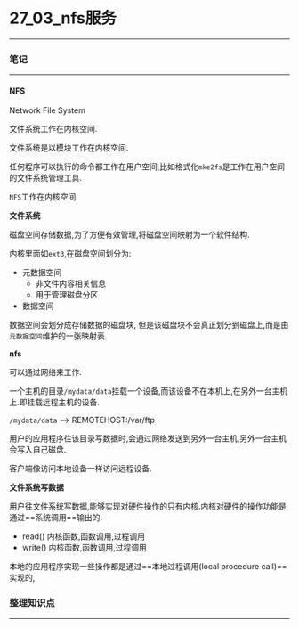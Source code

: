 # 27_03_nfs服务

---

### 笔记

---

#### NFS

Network File System

文件系统工作在内核空间.

文件系统是以模块工作在内核空间.

任何程序可以执行的命令都工作在用户空间,比如格式化`mke2fs`是工作在用户空间的文件系统管理工具.

`NFS`工作在内核空间.

**文件系统**

磁盘空间存储数据,为了方便有效管理,将磁盘空间映射为一个软件结构.

内核里面如`ext3`,在磁盘空间划分为:

* 元数据空间
	* 非文件内容相关信息
	* 用于管理磁盘分区
* 数据空间

数据空间会划分成存储数据的磁盘块, 但是该磁盘块不会真正划分到磁盘上,而是由`元数据空间`维护的一张映射表.

**nfs**

可以通过网络来工作.

一个主机的目录`/mydata/data`挂载一个设备,而该设备不在本机上,在另外一台主机上.即挂载远程主机的设备.

`/mydata/data` --> REMOTEHOST:/var/ftp

用户的应用程序往该目录写数据时,会通过网络发送到另外一台主机,另外一台主机会写入自己磁盘.

客户端像访问本地设备一样访问远程设备.

**文件系统写数据**

用户往文件系统写数据,能够实现对硬件操作的只有内核.内核对硬件的操作功能是通过==系统调用==输出的.

* read() 内核函数,函数调用,过程调用
* write() 内核函数,函数调用,过程调用

本地的应用程序实现一些操作都是通过==本地过程调用(local procedure call)==实现的,

 

### 整理知识点

---